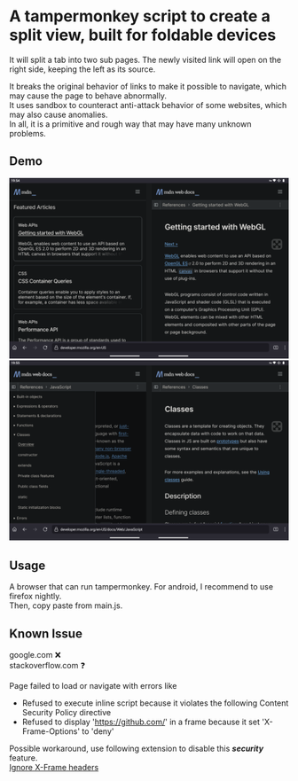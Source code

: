 # A tampermonkey script to create a split view, built for foldable devices

It will split a tab into two sub pages. The newly visited link will open on the right side, keeping the left as its source.  
  
It breaks the original behavior of links to make it possible to navigate, which may cause the page to behave abnormally.  
It uses sandbox to counteract anti-attack behavior of some websites, which may also cause anomalies.  
In all, it is a primitive and rough way that may have many unknown problems.  


## Demo  
![](https://github.com/tljk/splitview/blob/master/a.png?raw=true)
![](https://github.com/tljk/splitview/blob/master/b.png?raw=true)

## Usage  
A browser that can run tampermonkey. For android, I recommend to use firefox nightly.  
Then, copy paste from main.js.  

## Known Issue 
google.com ❌  
stackoverflow.com ❓  
  
Page failed to load or navigate with errors like
* Refused to execute inline script because it violates the following Content Security Policy directive  
* Refused to display 'https://github.com/' in a frame because it set 'X-Frame-Options' to 'deny'  
  
Possible workaround, use following extension to disable this ***security*** feature.  
[Ignore X-Frame headers](https://chrome.google.com/webstore/detail/ignore-x-frame-headers/gleekbfjekiniecknbkamfmkohkpodhe)  